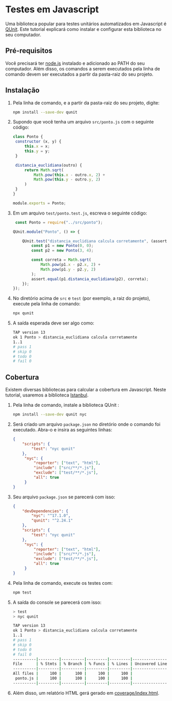 # Testes em Javascript

Uma biblioteca popular para testes unitários automatizados em Javascript é [QUnit](). Este tutorial explicará como 
instalar e configurar esta biblioteca no seu computador.

## Pré-requisitos

Você precisará ter [node.js](https://nodejs.org/pt) instalado e adicionado ao PATH do seu computador. Além disso,
os comandos a serem executados pela linha de comando devem ser executados a partir da pasta-raiz do seu projeto.

## Instalação

1. Pela linha de comando, e a partir da pasta-raiz do seu projeto, digite:
   ```bash
   npm install --save-dev qunit
   ```

2. Supondo que você tenha um arquivo `src/ponto.js` com o seguinte código:
   ```javascript
   class Ponto {
    constructor (x, y) {
        this.x = x;
        this.y = y;
    }

    distancia_euclidiana(outro) {
        return Math.sqrt(
            Math.pow(this.x - outro.x, 2) +
            Math.pow(this.y - outro.y, 2)
        )
    }
   }
   
   module.exports = Ponto;
   ```

3. Em um arquivo `test/ponto.test.js`, escreva o seguinte código:

   ```javascript
    const Ponto = require("../src/ponto");

   QUnit.module("Ponto", () => {
   
       QUnit.test("distancia_euclidiana calcula corretamente", (assert) => {
           const p1 = new Ponto(0, 0);
           const p2 = new Ponto(3, 4);
   
           const correta = Math.sqrt(
               Math.pow(p1.x - p2.x, 2) +
               Math.pow(p1.y - p2.y, 2)
           );
           assert.equal(p1.distancia_euclidiana(p2), correta);
       });
   });
   ```

4. No diretório acima de `src` e `test` (por exemplo, a raiz do projeto), execute pela linha de comando:
   ```bash
   npx qunit
   ```

5. A saída esperada deve ser algo como:

   ```bash
   TAP version 13
   ok 1 Ponto > distancia_euclidiana calcula corretamente
   1..1
   # pass 1
   # skip 0
   # todo 0
   # fail 0
   ```

## Cobertura

Existem diversas bibliotecas para calcular a cobertura em Javascript. Neste tutorial, usaremos a 
biblioteca [Istanbul](https://istanbul.js.org/).

1. Pela linha de comando, instale a biblioteca QUnit :

   ```bash
   npm install --save-dev qunit nyc
   ```
   
2. Será criado um arquivo `package.json` no diretório onde o comando foi executado. Abra-o e insira as seguintes linhas:

   ```json
   {
       "scripts": {
           "test": "nyc qunit"
       },
        "nyc": {
            "reporter": ["text", "html"],
            "include": ["src/**/*.js"],
            "exclude": ["test/**/*.js"],
            "all": true
        }
   }
   ```

3. Seu arquivo `package.json` se parecerá com isso:

   ```json
   {
       "devDependencies": {
           "nyc": "^17.1.0",
           "qunit": "^2.24.1"
       },
       "scripts": {
           "test": "nyc qunit"
       },
        "nyc": {
            "reporter": ["text", "html"],
            "include": ["src/**/*.js"],
            "exclude": ["test/**/*.js"],
            "all": true
        }
   }
   ```
   
4. Pela linha de comando, execute os testes com:

   ```bash
   npm test
   ```
   
5. A saída do console se parecerá com isso:
   
   ```bash
   > test
   > nyc qunit
   
   TAP version 13
   ok 1 Ponto > distancia_euclidiana calcula corretamente
   1..1
   # pass 1
   # skip 0
   # todo 0
   # fail 0
   ----------|---------|----------|---------|---------|-------------------
   File      | % Stmts | % Branch | % Funcs | % Lines | Uncovered Line #s
   ----------|---------|----------|---------|---------|-------------------
   All files |     100 |      100 |     100 |     100 |                  
    ponto.js |     100 |      100 |     100 |     100 |                  
   ----------|---------|----------|---------|---------|-------------------
   ```
   
6. Além disso, um relatório HTML gerá gerado em [coverage/index.html](coverage/index.html).
